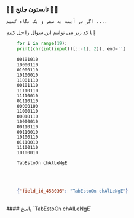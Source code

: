 ### 🍉🍉 تابستون چلنج 🍉🍉


`اگر در آینه به صفر و یک نگاه کنیم ....`

با کد زیر می توانیم این سوال را حل کنیم🐍

```python
    for i in range(19):
    print(chr(int(input()[::-1], 2)), end='')
```

```ورودی
    00101010
    10000110
    01000110
    10100010
    11001110
    00101110
    11110110
    11110010
    01110110
    00000100
    11000110
    00010110
    10000010
    00110110
    00110010
    10100110
    01110010
    11100110
    10100010
```

```خروجی به این صورت است
    TabEstoOn chAlLeNgE

```
<br><br>
```json
    {"field_id_458036": "TabEstoOn chAlLeNgE"}
```
<br>
#### پاسخ `TabEstoOn chAlLeNgE`